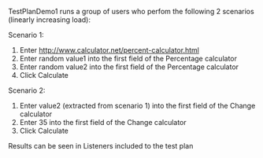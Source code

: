 TestPlanDemo1 runs a group of users who perfom the following 2 scenarios (linearly increasing load):

Scenario 1:
1. Enter http://www.calculator.net/percent-calculator.html
2. Enter random value1 into the first field of the Percentage calculator
3. Enter random value2 into the first field of the Percentage calculator
4. Click Calculate

Scenario 2:
1. Enter value2 (extracted from scenario 1) into the first field of the Change calculator
2. Enter 35 into the first field of the Change calculator
3. Click Calculate

Results can be seen in Listeners included to the test plan


